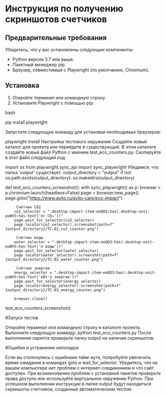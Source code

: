 # Инструкция по получению скриншотов счетчиков
## Предварительные требования

Убедитесь, что у вас установлены следующие компоненты:
- Python версии 3.7 или выше.
- Пакетный менеджер pip.
- Браузер, совместимый с Playwright (по умолчанию, Chromium).

## Установка
1. Откройте терминал или командную строку.
2. Установите Playwright с помощью pip:

bash

pip install playwright

Запустите следующую команду для установки необходимых браузеров:

playwright install
Настройка тестового окружения
Создайте новый каталог для проекта или перейдите в существующий.
В этом каталоге создайте новый файл Python с именем test_eco_counters.py.
Скопируйте в этот файл следующий код:

import os
from playwright.sync_api import sync_playwright
Убедимся, что папка 'output' существует.
output_directory = "output"
if not os.path.exists(output_directory):
    os.makedirs(output_directory)

def test_eco_counters_screenshot():
    with sync_playwright() as p:
        browser = p.chromium.launch(headless=False)
        page = browser.new_page()
        page.goto("https://www.avito.ru/avito-care/eco-impact")

         Счётчик CO2
        co2_selector = ".desktop-impact-item-eeQO3:has(.desktop-unit-puWVS:has-text('кг CO₂'))"
        page.wait_for_selector(co2_selector)
        page.locator(co2_selector).screenshot(path=f"{output_directory}/TC-01_co2_counter.png")

         Счётчик воды
        water_selector = ".desktop-impact-item-eeQO3:has(.desktop-unit-puWVS:has-text('л воды'))"
        page.wait_for_selector(water_selector)
        page.locator(water_selector).screenshot(path=f"{output_directory}/TC-02_water_counter.png")

         Счётчик энергии
        energy_selector = ".desktop-impact-item-eeQO3:has(.desktop-unit-puWVS:has-text('кВт⋅ч энергии'))"
        page.wait_for_selector(energy_selector)
        page.locator(energy_selector).screenshot(path=f"{output_directory}/TC-03_energy_counter.png")

        browser.close()
test_eco_counters_screenshot()

#Запуск тестов

Откройте терминал или командную строку в каталоге проекта.
Выполните следующую команду:
python test_eco_counters.py
После выполнения скрипта проверьте папку output на наличие скриншотов.

#Ошибки и устранение неполадок

Если вы столкнулись с ошибками тайм-аута, попробуйте увеличить время ожидания в командах goto и wait_for_selector.
Убедитесь, что на вашем компьютере нет проблем с интернет-соединением и что сайт доступен.
При возникновении проблем с установкой пакетов проверьте права доступа или используйте виртуальное окружение Python.
При успешном выполнении инструкции в папке output будут находиться скриншоты счетчиков, созданные автоматическим тестом.

